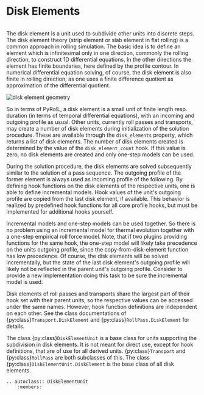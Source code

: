 # Disk Elements

```{py:currentmodule} pyroll.core
```

The disk element is a unit used to subdivide other units into discrete steps.
The disk element theory (strip element or slab element in flat rolling) is a common approach in rolling simulation.
The basic idea is to define an element which is infinitesimal only in one direction, commonly the rolling direction, to construct 1D differential equations.
In the other directions the element has finite boundaries, here defined by the profile contour.
In numerical differential equation solving, of course, the disk element is also finite in rolling direction, as one uses a finite difference quotient as approximation of the differential quotient.

![disk element geometry](/img/disk_element.svg)

So in terms of PyRolL, a disk element is a small unit of finite length resp. duration (in terms of temporal differential equations), with an incoming and outgoing profile as usual.
Other units, currently roll passes and transports, may create a number of disk elements during initialization of the solution procedure.
These are available through the `disk_elements` property, which returns a list of disk elements.
The number of disk elements created is determined by the value of the `disk_element_count` hook.
If this value is zero, no disk elements are created and only one-step models can be used.

During the solution procedure, the disk elements are solved subsequently similar to the solution of a pass sequence.
The outgoing profile of the former element is always used as incoming profile of the following.
By defining hook functions on the disk elements of the respective units, one is able to define incremental models.
Hook values of the unit's outgoing profile are copied from the last disk element, if available.
This behavior is realized by predefined hook functions for all core profile hooks, but must be implemented for additional hooks yourself.

Incremental models and one-step models can be used together.
So there is no problem using an incremental model for thermal evolution together with a one-step empirical roll force model.
Note, that if two plugins providing functions for the same hook, the one-step model will likely take precedence on the units outgoing profile, since the copy-from-disk-element function has low precedence.
Of course, the disk elements will be solved incrementally, but the state of the last disk element's outgoing profile will likely not be reflected in the parent unit's outgoing profile.
Consider to provide a new implementation doing this task to be sure the incremental model is used.

Disk elements of roll passes and transports share the largest part of their hook set with their parent units, so the respective values can be accessed under the same names.
However, hook function definitions are independent on each other.
See the class documentations of {py:class}`Transport.DiskElement` and {py:class}`RollPass.DiskElement` for details.

The class {py:class}`DiskElementUnit` is a base class for units supporting the subdivision in disk elements.
It is not meant for direct use, except for hook definitions, that are of use for all derived units.
{py:class}`Transport` and {py:class}`RollPass` are both subclasses of this.
The class {py:class}`DiskElementUnit.DiskElement` is the base class of all disk elements.

```{eval-rst} 
.. autoclass:: DiskElementUnit
    :members:
```
